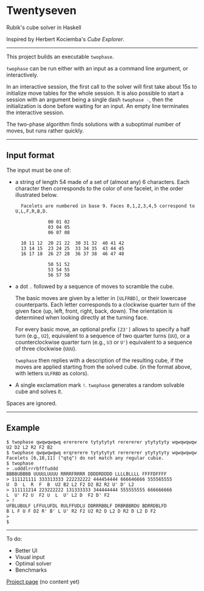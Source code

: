 Twentyseven
===========

Rubik's cube solver in Haskell

Inspired by Herbert Kociemba's *Cube Explorer*.

---

This project builds an executable `twophase`.

`twophase` can be run either with an input as a command line argument,
or interactively.

In an interactive session,
the first call to the solver will first take about 15s to initialize move
tables for the whole session. It is also possible to start a session
with an argument being a single dash `twophase -`, then the initialization
is done before waiting for an input.
An empty line terminates the interactive session.

The two-phase algorithm finds solutions with a suboptimal number of moves,
but runs rather quickly.

---

Input format
------------

The input must be one of:

- a string of length 54 made of a set of (almost any) 6 characters.
  Each character then corresponds to the color of one facelet,
  in the order illustrated below.

        Facelets are numbered in base 9. Faces 0,1,2,3,4,5 correspond to U,L,F,R,B,D.
    
                  00 01 02
                  03 04 05
                  06 07 08
              
        10 11 12  20 21 22  30 31 32  40 41 42
        13 14 15  23 24 25  33 34 35  43 44 45
        16 17 18  26 27 28  36 37 38  46 47 48
    
                  50 51 52
                  53 54 55
                  56 57 58

- a dot `.` followed by a sequence of moves to scramble the cube.

  The basic moves are given by a letter in `[ULFRBD]`,
  or their lowercase counterparts.
  Each letter corresponds to a clockwise quarter turn of the given face
  (up, left, front, right, back, down).
  The orientation is determined when looking directly at the turning face.

  For every basic move, an optional prefix `[23']` allows to specify
  a half turn (e.g., `U2`),
  equivalent to a sequence of two quarter turns (`UU`),
  or a counterclockwise quarter turn (e.g., `U3` or `U'`)
  equivalent to a sequence of three clockwise (`UUU`).
  
  `twophase` then replies with a description of the resulting cube,
  if the moves are applied starting from the solved cube.
  (in the format above, with letters `ULFRBD` as colors).

- A single exclamation mark `!`. `twophase` generates a random solvable cube
  and solves it.
  
Spaces are ignored.

---

Example
-------

    $ twophase qwqwqwqwq erererere tytytytyt rerererer ytytytyty wqwqwqwqw
    U2 D2 L2 R2 F2 B2
    $ twophase qwqwqwqwq erqrerere tytytytyt rerererer ytytytyty wqwqwqwqw
    Facelets [6,18,11] ("qtq") do not match any regular cubie.
    $ twophase
    > .udddlrrrbfffuddd
    BBBBUBBBB UUUULUUUU RRRRFRRRR DDDDRDDDD LLLLBLLLL FFFFDFFFF
    > 111121111 333313333 222232222 444454444 666646666 555565555
    U  D  L  R  F  B  U2 B2 L2 F2 D2 B2 R2 U' D' L2
    > 111111214 223222222 131333333 344444444 555555555 666666666
    L  U' F2 U  F2 U  L  U' L2 D  F2 D' F2
    > !
    UFBLUBULF LFFULUFDL RULFFUDLU DDRRRBBLF DRBRBBRDU BDRRDBLFD
    B L F U F D2 R' B' L U' R2 F2 U2 R2 D L2 D R2 D L2 D F2
    >
    $

---

To do:
- Better UI
- Visual input
- Optimal solver
- Benchmarks

[Project page](https://lysxia.github.io/twentyseven) (no content yet)
